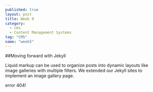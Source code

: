 ```yaml
---
published: true
layout: post
title: Week 9
category: 
  - cms
  - Content Management Systems
tag: "CMS"
name: "week5"
---
```


##Moving forward with Jekyll

Liquid markup can be used to organize posts into dynamic layouts like image galleries with multiple filters. We extended our Jekyll sites to implement an image gallery page.

error 404!